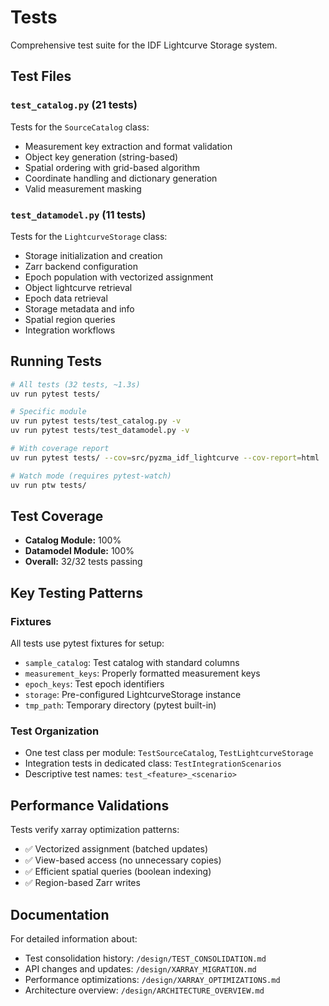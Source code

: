 # Tests

Comprehensive test suite for the IDF Lightcurve Storage system.

## Test Files

### `test_catalog.py` (21 tests)
Tests for the `SourceCatalog` class:
- Measurement key extraction and format validation
- Object key generation (string-based)
- Spatial ordering with grid-based algorithm
- Coordinate handling and dictionary generation
- Valid measurement masking

### `test_datamodel.py` (11 tests)
Tests for the `LightcurveStorage` class:
- Storage initialization and creation
- Zarr backend configuration
- Epoch population with vectorized assignment
- Object lightcurve retrieval
- Epoch data retrieval
- Storage metadata and info
- Spatial region queries
- Integration workflows

## Running Tests

```bash
# All tests (32 tests, ~1.3s)
uv run pytest tests/

# Specific module
uv run pytest tests/test_catalog.py -v
uv run pytest tests/test_datamodel.py -v

# With coverage report
uv run pytest tests/ --cov=src/pyzma_idf_lightcurve --cov-report=html

# Watch mode (requires pytest-watch)
uv run ptw tests/
```

## Test Coverage

- **Catalog Module:** 100%
- **Datamodel Module:** 100%
- **Overall:** 32/32 tests passing

## Key Testing Patterns

### Fixtures
All tests use pytest fixtures for setup:
- `sample_catalog`: Test catalog with standard columns
- `measurement_keys`: Properly formatted measurement keys
- `epoch_keys`: Test epoch identifiers
- `storage`: Pre-configured LightcurveStorage instance
- `tmp_path`: Temporary directory (pytest built-in)

### Test Organization
- One test class per module: `TestSourceCatalog`, `TestLightcurveStorage`
- Integration tests in dedicated class: `TestIntegrationScenarios`
- Descriptive test names: `test_<feature>_<scenario>`

## Performance Validations

Tests verify xarray optimization patterns:
- ✅ Vectorized assignment (batched updates)
- ✅ View-based access (no unnecessary copies)
- ✅ Efficient spatial queries (boolean indexing)
- ✅ Region-based Zarr writes

## Documentation

For detailed information about:
- Test consolidation history: `/design/TEST_CONSOLIDATION.md`
- API changes and updates: `/design/XARRAY_MIGRATION.md`
- Performance optimizations: `/design/XARRAY_OPTIMIZATIONS.md`
- Architecture overview: `/design/ARCHITECTURE_OVERVIEW.md`

